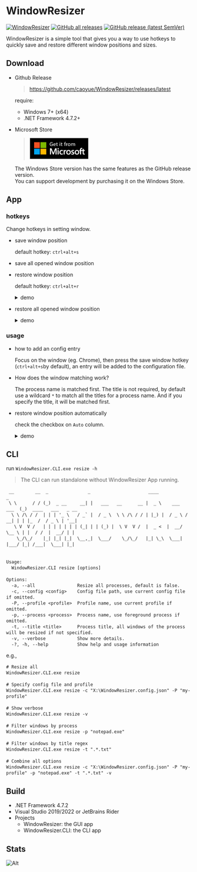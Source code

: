 # WindowResizer

[![WindowResizer](https://github.com/caoyue/WindowResizer/actions/workflows/WindowsResizer.yml/badge.svg)](https://github.com/caoyue/WindowResizer/actions) [![GitHub all releases](https://img.shields.io/github/downloads/caoyue/WindowResizer/total)](https://github.com/caoyue/WindowResizer/releases)  [![GitHub release (latest SemVer)](https://img.shields.io/github/v/release/caoyue/WindowResizer?sort=semver)](https://github.com/caoyue/WindowResizer/releases/latest)

WindowResizer is a simple tool that gives you a way to use hotkeys to quickly save and restore different window positions and sizes.

## Download
- Github Release
    > <https://github.com/caoyue/WindowResizer/releases/latest>

    require:
    -   Windows 7+ (x64)
    -   .NET Framework 4.7.2+

- Microsoft Store
    > [<img src="https://raw.githubusercontent.com/caoyue/WindowResizer/package/.github/assets/microsoft-store-badge.png" width="160" title="Get WindowResizer from Microsoft Store" alt="Get WindowResizer from Microsoft Store">](https://www.microsoft.com/store/apps/9NZ07CQ6WZMB)
    
    The Windows Store version has the same features as the GitHub release version.  
    You can support development by purchasing it on the Windows Store.

## App
### hotkeys

Change hotkeys in setting window.

-   save window position

    default hotkey: `ctrl+alt+s`

-   save all opened window position

-   restore window position

    default hotkey: `ctrl+alt+r`

    <details>
        <summary>demo</summary>
        <img src="https://i.imgur.com/5TJdL44.gif" title="restore" loading="lazy" />
    </details>


-   restore all opened window position
    <details>
        <summary>demo</summary>
        <img src="https://i.imgur.com/3558lKS.gif" title="restore all" loading="lazy" />
    </details>
    

### usage

-   how to add an config entry

    Focus on the window (eg. Chrome), then press the save window hotkey (`ctrl+alt+s`by default), an entry will be added to the configuration file.

-   How does the window matching work?

    The process name is matched first.
    The title is not required, by default use a wildcard `*` to match all the titles for a process name.
    And if you specify the title, it will be matched first.

-   restore window position automatically

    check the checkbox on `Auto` column.
    <details>
        <summary>demo</summary>
        <img src="https://i.imgur.com/LeNyJQu.gif" title="auto restore" loading="lazy" />
    </details>

## CLI
run ```WindowResizer.CLI.exe resize -h```   
> The CLI can run standalone without WindowResizer App running.

```
 __        __  _               _                      ____                 _
 \ \      / / (_)  _ __     __| |   ___   __      __ |  _ \    ___   ___  (_)  ____   ___   _ __
  \ \ /\ / /  | | | '_ \   / _` |  / _ \  \ \ /\ / / | |_) |  / _ \ / __| | | |_  /  / _ \ | '__|
   \ V  V /   | | | | | | | (_| | | (_) |  \ V  V /  |  _ <  |  __/ \__ \ | |  / /  |  __/ | |
    \_/\_/    |_| |_| |_|  \__,_|  \___/    \_/\_/   |_| \_\  \___| |___/ |_| /___|  \___| |_|


Usage:
  WindowResizer.CLI resize [options]

Options:
  -a, --all                Resize all processes, default is false.
  -c, --config <config>    Config file path, use current config file if omitted.
  -P, --profile <profile>  Profile name, use current profile if omitted.
  -p, --process <process>  Process name, use foreground process if omitted.
  -t, --title <title>      Process title, all windows of the process will be resized if not specified.
  -v, --verbose            Show more details.
  -?, -h, --help           Show help and usage information
```

e.g.,
 
```shell
# Resize all
WindowResizer.CLI.exe resize

# Specify config file and profile
WindowResizer.CLI.exe resize -c "X:\WindowResizer.config.json" -P "my-profile"

# Show verbose
WindowResizer.CLI.exe resize -v

# Filter windows by process
WindowResizer.CLI.exe resize -p "notepad.exe"

# Filter windows by title regex
WindowResizer.CLI.exe resize -t ".*.txt" 

# Combine all options
WindowResizer.CLI.exe resize -c "X:\WindowResizer.config.json" -P "my-profile" -p "notepad.exe" -t ".*.txt" -v
```


## Build
- .NET Framework 4.7.2
- Visual Studio 2019/2022 or JetBrains Rider
- Projects
  - WindowResizer: the GUI app
  - WindowResizer.CLI: the CLI app

## Stats
![Alt](https://repobeats.axiom.co/api/embed/75ddcde135edf6e28a84cbe8c5fbe2b029f73c8e.svg "Repobeats analytics image")
